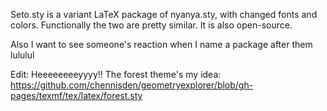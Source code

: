Seto.sty is a variant LaTeX package of nyanya.sty, with changed fonts and colors. Functionally the two are pretty similar. It is also open-source.

Also I want to see someone's reaction when I name a package after them lululul

Edit: Heeeeeeeeyyyy!! The forest theme's my idea: https://github.com/chennisden/geometryexplorer/blob/gh-pages/texmf/tex/latex/forest.sty
